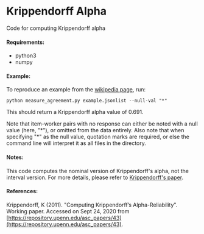 # Krippendorff Alpha

Code for computing Krippendorff alpha

#### Requirements:

- python3
- numpy

#### Example:

To reproduce an example from the [wikipedia page](https://en.wikipedia.org/wiki/Krippendorff's_alpha#A_computational_example), run:

`python measure_agreement.py example.jsonlist --null-val "*"`

This should return a Krippendorff alpha value of 0.691.

Note that item-worker pairs with no response can either be noted with a null value (here, "\*"), or omitted from the data entirely. Also note that when specifying "\*" as the null value, quotation marks are required, or else the command line will interpret it as all files in the directory.

#### Notes:

This code computes the nominal version of Krippendorff's alpha, not the interval version. For more details, please refer to [Krippendorff's paper](https://repository.upenn.edu/asc_papers/43).


#### References:

Krippendorff, K (2011). "Computing Krippendorff’s Alpha-Reliability". Working paper. Accessed on Sept 24, 2020 from [https://repository.upenn.edu/asc_papers/43](https://repository.upenn.edu/asc_papers/43).